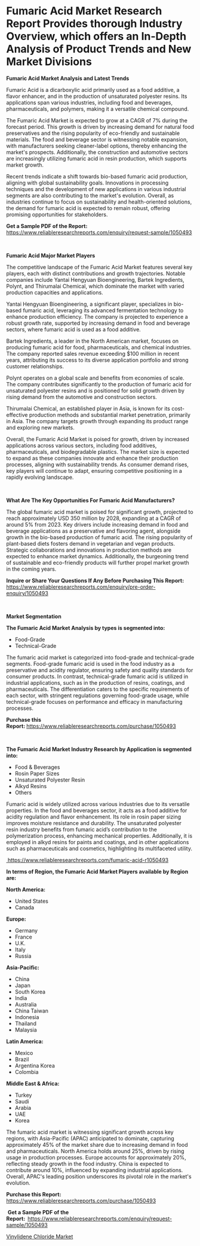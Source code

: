 <p><h1>Fumaric Acid Market Research Report Provides thorough Industry Overview, which offers an In-Depth Analysis of Product Trends and New Market Divisions</h1></p><p><strong>Fumaric Acid Market Analysis and Latest Trends</strong></p>
<p><p>Fumaric Acid is a dicarboxylic acid primarily used as a food additive, a flavor enhancer, and in the production of unsaturated polyester resins. Its applications span various industries, including food and beverages, pharmaceuticals, and polymers, making it a versatile chemical compound. </p><p>The Fumaric Acid Market is expected to grow at a CAGR of 7% during the forecast period. This growth is driven by increasing demand for natural food preservatives and the rising popularity of eco-friendly and sustainable materials. The food and beverage sector is witnessing notable expansion, with manufacturers seeking cleaner-label options, thereby enhancing the market's prospects. Additionally, the construction and automotive sectors are increasingly utilizing fumaric acid in resin production, which supports market growth.</p><p>Recent trends indicate a shift towards bio-based fumaric acid production, aligning with global sustainability goals. Innovations in processing techniques and the development of new applications in various industrial segments are also contributing to the market's evolution. Overall, as industries continue to focus on sustainability and health-oriented solutions, the demand for fumaric acid is expected to remain robust, offering promising opportunities for stakeholders.</p></p>
<p><strong>Get a Sample PDF of the Report:&nbsp;</strong> <a href="https://www.reliableresearchreports.com/enquiry/request-sample/1050493?utm_campaign=2745&utm_medium=2&utm_source=Github&utm_content=ia&utm_term=31032025&utm_id=fumaric-acid">https://www.reliableresearchreports.com/enquiry/request-sample/1050493</a></p>
<p>&nbsp;</p>
<p><strong>Fumaric Acid Major Market Players</strong></p>
<p><p>The competitive landscape of the Fumaric Acid Market features several key players, each with distinct contributions and growth trajectories. Notable companies include Yantai Hengyuan Bioengineering, Bartek Ingredients, Polynt, and Thirumalai Chemical, which dominate the market with varied production capacities and applications.</p><p>Yantai Hengyuan Bioengineering, a significant player, specializes in bio-based fumaric acid, leveraging its advanced fermentation technology to enhance production efficiency. The company is projected to experience a robust growth rate, supported by increasing demand in food and beverage sectors, where fumaric acid is used as a food additive.</p><p>Bartek Ingredients, a leader in the North American market, focuses on producing fumaric acid for food, pharmaceuticals, and chemical industries. The company reported sales revenue exceeding $100 million in recent years, attributing its success to its diverse application portfolio and strong customer relationships.</p><p>Polynt operates on a global scale and benefits from economies of scale. The company contributes significantly to the production of fumaric acid for unsaturated polyester resins and is positioned for solid growth driven by rising demand from the automotive and construction sectors.</p><p>Thirumalai Chemical, an established player in Asia, is known for its cost-effective production methods and substantial market penetration, primarily in Asia. The company targets growth through expanding its product range and exploring new markets.</p><p>Overall, the Fumaric Acid Market is poised for growth, driven by increased applications across various sectors, including food additives, pharmaceuticals, and biodegradable plastics. The market size is expected to expand as these companies innovate and enhance their production processes, aligning with sustainability trends. As consumer demand rises, key players will continue to adapt, ensuring competitive positioning in a rapidly evolving landscape.</p></p>
<p>&nbsp;</p>
<p><strong>What Are The Key Opportunities For Fumaric Acid Manufacturers?</strong></p>
<p><p>The global fumaric acid market is poised for significant growth, projected to reach approximately USD 350 million by 2028, expanding at a CAGR of around 5% from 2023. Key drivers include increasing demand in food and beverage applications as a preservative and flavoring agent, alongside growth in the bio-based production of fumaric acid. The rising popularity of plant-based diets fosters demand in vegetarian and vegan products. Strategic collaborations and innovations in production methods are expected to enhance market dynamics. Additionally, the burgeoning trend of sustainable and eco-friendly products will further propel market growth in the coming years.</p></p>
<p><strong>Inquire or Share Your Questions If Any Before Purchasing This Report:</strong> <a href="https://www.reliableresearchreports.com/enquiry/pre-order-enquiry/1050493?utm_campaign=2745&utm_medium=2&utm_source=Github&utm_content=ia&utm_term=31032025&utm_id=fumaric-acid">https://www.reliableresearchreports.com/enquiry/pre-order-enquiry/1050493</a></p>
<p>&nbsp;</p>
<p><strong>Market Segmentation</strong></p>
<p><strong>The Fumaric Acid Market Analysis by types is segmented into:</strong></p>
<p><ul><li>Food-Grade</li><li>Technical-Grade</li></ul></p>
<p><p>The fumaric acid market is categorized into food-grade and technical-grade segments. Food-grade fumaric acid is used in the food industry as a preservative and acidity regulator, ensuring safety and quality standards for consumer products. In contrast, technical-grade fumaric acid is utilized in industrial applications, such as in the production of resins, coatings, and pharmaceuticals. The differentiation caters to the specific requirements of each sector, with stringent regulations governing food-grade usage, while technical-grade focuses on performance and efficacy in manufacturing processes.</p></p>
<p><strong>Purchase this Report:&nbsp;</strong><a href="https://www.reliableresearchreports.com/purchase/1050493?utm_campaign=2745&utm_medium=2&utm_source=Github&utm_content=ia&utm_term=31032025&utm_id=fumaric-acid">https://www.reliableresearchreports.com/purchase/1050493</a></p>
<p>&nbsp;</p>
<p><strong>The Fumaric Acid Market Industry Research by Application is segmented into:</strong></p>
<p><ul><li>Food & Beverages</li><li>Rosin Paper Sizes</li><li>Unsaturated Polyester Resin</li><li>Alkyd Resins</li><li>Others</li></ul></p>
<p><p>Fumaric acid is widely utilized across various industries due to its versatile properties. In the food and beverages sector, it acts as a food additive for acidity regulation and flavor enhancement. Its role in rosin paper sizing improves moisture resistance and durability. The unsaturated polyester resin industry benefits from fumaric acid’s contribution to the polymerization process, enhancing mechanical properties. Additionally, it is employed in alkyd resins for paints and coatings, and in other applications such as pharmaceuticals and cosmetics, highlighting its multifaceted utility.</p></p>
<p><a href="https://www.reliableresearchreports.com/fumaric-acid-r1050493?utm_campaign=2745&utm_medium=2&utm_source=Github&utm_content=ia&utm_term=31032025&utm_id=fumaric-acid">&nbsp;https://www.reliableresearchreports.com/fumaric-acid-r1050493</a></p>
<p><strong>In terms of Region, the Fumaric Acid Market Players available by Region are:</strong></p>
<p>
    <p> <strong> North America: </strong>
        <ul>
            <li>United States</li>
            <li>Canada</li>
        </ul>
        </p> 
    <p> <strong> Europe: </strong>
        <ul>
            <li>Germany</li>
            <li>France</li>
            <li>U.K.</li>
            <li>Italy</li>
            <li>Russia</li>
        </ul>
        </p> 
    <p> <strong> Asia-Pacific: </strong>
        <ul>
            <li>China</li>
            <li>Japan</li>
            <li>South Korea</li>
            <li>India</li>
            <li>Australia</li>
            <li>China Taiwan</li>
            <li>Indonesia</li>
            <li>Thailand</li>
            <li>Malaysia</li>
        </ul>
        </p> 
    <p> <strong> Latin America: </strong>
        <ul>
            <li>Mexico</li>
            <li>Brazil</li>
            <li>Argentina Korea</li>
            <li>Colombia</li>
        </ul>
        </p> 
    <p> <strong> Middle East & Africa: </strong>
        <ul>
            <li>Turkey</li>
            <li>Saudi</li>
            <li>Arabia</li>
            <li>UAE</li>
            <li>Korea</li>
        </ul>
    </p>
    </p>
<p><p>The fumaric acid market is witnessing significant growth across key regions, with Asia-Pacific (APAC) anticipated to dominate, capturing approximately 45% of the market share due to increasing demand in food and pharmaceuticals. North America holds around 25%, driven by rising usage in production processes. Europe accounts for approximately 20%, reflecting steady growth in the food industry. China is expected to contribute around 10%, influenced by expanding industrial applications. Overall, APAC's leading position underscores its pivotal role in the market's evolution.</p></p>
<p><strong>Purchase this Report: </strong><a href="https://www.reliableresearchreports.com/purchase/1050493?utm_campaign=2745&utm_medium=2&utm_source=Github&utm_content=ia&utm_term=31032025&utm_id=fumaric-acid">https://www.reliableresearchreports.com/purchase/1050493</a></p>
<p>&nbsp;<strong>Get a Sample PDF of the Report:&nbsp;&nbsp;</strong><a href="https://www.reliableresearchreports.com/enquiry/request-sample/1050493?utm_campaign=2745&utm_medium=2&utm_source=Github&utm_content=ia&utm_term=31032025&utm_id=fumaric-acid">https://www.reliableresearchreports.com/enquiry/request-sample/1050493</a></p>
<p><strong></strong></p>
<p><p><a href="https://github.com/ezahdyre/Market-Research-Report-List-1/blob/main/vinylidene-chloride-market.md?utm_campaign=2745&utm_medium=2&utm_source=Github&utm_content=ia&utm_term=31032025&utm_id=fumaric-acid">Vinylidene Chloride Market</a></p></p>